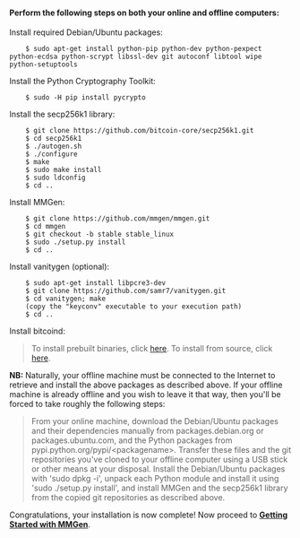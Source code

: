 #### Perform the following steps on both your online and offline computers:

Install required Debian/Ubuntu packages:

		$ sudo apt-get install python-pip python-dev python-pexpect python-ecdsa python-scrypt libssl-dev git autoconf libtool wipe python-setuptools

Install the Python Cryptography Toolkit:

		$ sudo -H pip install pycrypto

Install the secp256k1 library:

		$ git clone https://github.com/bitcoin-core/secp256k1.git
		$ cd secp256k1
		$ ./autogen.sh
		$ ./configure
		$ make
		$ sudo make install
		$ sudo ldconfig
		$ cd ..

Install MMGen:

		$ git clone https://github.com/mmgen/mmgen.git
		$ cd mmgen
		$ git checkout -b stable stable_linux
		$ sudo ./setup.py install
		$ cd ..

Install vanitygen (optional):

		$ sudo apt-get install libpcre3-dev
		$ git clone https://github.com/samr7/vanitygen.git
		$ cd vanitygen; make
		(copy the "keyconv" executable to your execution path)
		$ cd ..

Install bitcoind:

> To install prebuilt binaries, click [here][01].  To install from source,
> click [here][02].

**NB:** Naturally, your offline machine must be connected to the Internet to
retrieve and install the above packages as described above.  If your offline
machine is already offline and you wish to leave it that way, then you'll be
forced to take roughly the following steps:

> From your online machine, download the Debian/Ubuntu packages and their
> dependencies manually from packages.debian.org or packages.ubuntu.com, and the
> Python packages from pypi.python.org/pypi/&lt;packagename&gt;.  Transfer these
> files and the git repositories you've cloned to your offline computer using a
> USB stick or other means at your disposal.  Install the Debian/Ubuntu packages
> with 'sudo dpkg -i', unpack each Python module and install it using 'sudo
> ./setup.py install', and install MMGen and the secp256k1 library from the
> copied git repositories as described above.

Congratulations, your installation is now complete!  Now proceed to [**Getting
Started with MMGen**][gs].

[01]: Install-Bitcoind
[02]: Install-Bitcoind-from-Source-on-Debian-or-Ubuntu-Linux
[gs]: Getting-Started-with-MMGen
[03]: https://pypi.python.org/packages/source/p/pexpect/pexpect-3.1.tar.gz
